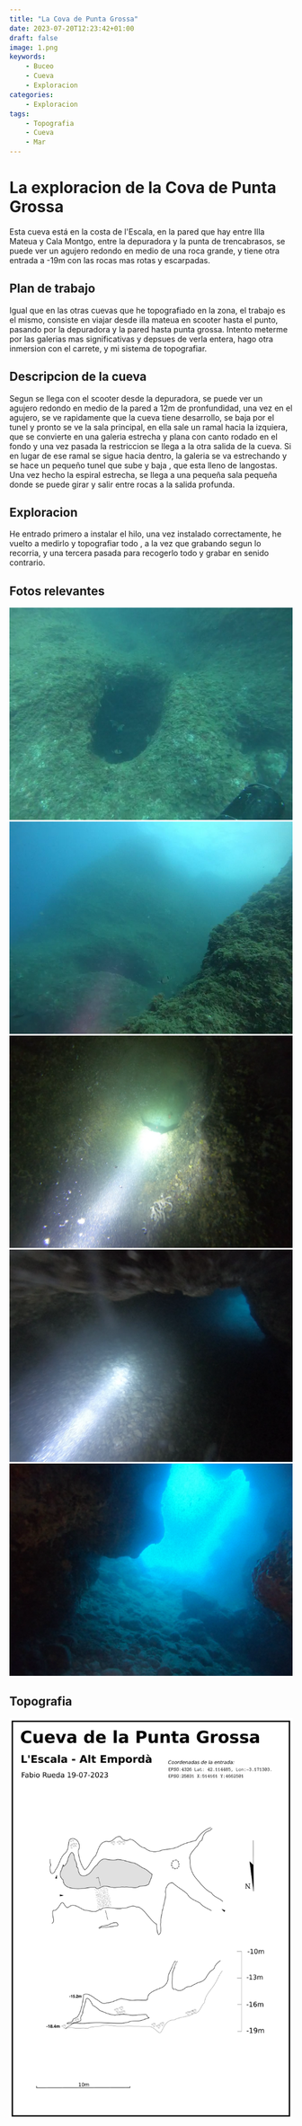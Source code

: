```yaml
---
title: "La Cova de Punta Grossa"
date: 2023-07-20T12:23:42+01:00
draft: false
image: 1.png
keywords:
    - Buceo
    - Cueva
    - Exploracion
categories:
    - Exploracion
tags:
    - Topografia
    - Cueva
    - Mar
---
```


# La exploracion de la Cova de Punta Grossa

Esta cueva está en la costa de l'Escala, en la pared que hay entre Illa Mateua y Cala Montgo, entre la depuradora y la punta de trencabrasos, se puede ver un agujero redondo en medio de una roca grande, y tiene otra entrada a -19m con las rocas mas rotas y escarpadas.

## Plan de trabajo

Igual que en las otras cuevas que he topografiado en la zona, el trabajo es el mismo, consiste en viajar desde illa mateua en scooter hasta el punto, pasando por la depuradora y la pared hasta  punta grossa. Intento meterme por las galerias mas significativas y depsues de verla entera, hago otra inmersion con el carrete, y mi sistema de topografiar.

## Descripcion de la cueva

Segun se llega con el scooter desde la depuradora, se puede ver un agujero redondo en medio de la pared a 12m de pronfundidad, una vez en el agujero, se ve rapidamente que la cueva tiene desarrollo, se baja por el tunel y pronto se ve la sala principal, en ella sale un ramal hacia la izquiera, que se convierte en una galeria estrecha y plana con canto rodado en el fondo y una vez pasada la restriccion se llega a la otra salida de la cueva. Si en lugar de ese ramal se sigue hacia dentro, la galeria se va estrechando y se hace un pequeño tunel que sube y baja , que esta lleno de langostas. Una vez hecho la espiral estrecha, se llega a una pequeña sala pequeña donde se puede girar y salir entre rocas a la salida profunda.

## Exploracion

He entrado primero a instalar el hilo, una vez instalado correctamente, he vuelto a medirlo y topografiar todo , a la vez que grabando segun lo recorria, y una tercera pasada para recogerlo todo y grabar en senido contrario.


## Fotos relevantes
![Entrada de agujero](1.png)
![Otro angulo de la entrada de agujero](2.png)
![Chimenea en el techo de la sala principal](3.png)
![Restriccion con cantos rodados](4.png)
![Saliendo por la boca profunda](5.png)

## Topografia


![Topografia de la cova de punta grossa](topografia.png)
